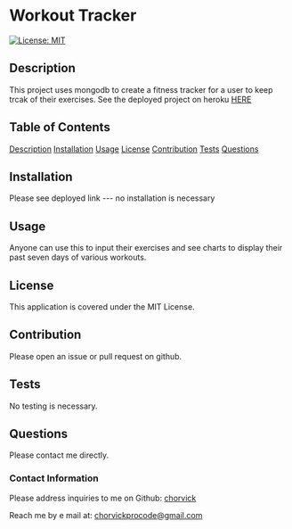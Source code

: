 # Workout Tracker

[![License: MIT](https://img.shields.io/badge/License-MIT-yellow.svg)](https://opensource.org/licenses/MIT)

## Description

This project uses mongodb to create a fitness tracker for a user to keep trcak of their exercises.
See the deployed project on heroku [HERE](https://sleepy-badlands-97346.herokuapp.com/)

## Table of Contents

[Description](#description)
[Installation](#installation)
[Usage](#usage)
[License](#license)
[Contribution](#contribution)
[Tests](#tests)
[Questions](#questions)

## Installation

Please see deployed link --- no installation is necessary

## Usage

Anyone can use this to input their exercises and see charts to display their past seven days of various workouts.

## License

This application is covered under the MIT License.

## Contribution

Please open an issue or pull request on github.

## Tests

No testing is necessary.

## Questions

Please contact me directly.

### Contact Information

Please address inquiries to me on Github: [chorvick](https://github.com/chorvick)

Reach me by e mail at: chorvickprocode@gmail.com
